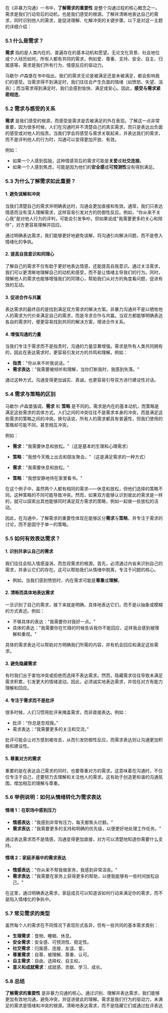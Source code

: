 在《非暴力沟通》一书中，**了解需求的重要性** 是整个沟通过程的核心概念之一。需求是我们行动背后的动机，也是我们感受的根源。了解并清晰地表达自己的需求，同时识别他人的需求，是促进理解、化解冲突的关键步骤。以下是对这一主题的详细介绍：

### 5.1 什么是需求？

**需求** 指的是人类内在的、普遍存在的基本动机和愿望。无论文化背景、社会地位或个人经历如何，所有人都有共同的需求，例如爱、尊重、支持、安全、自主、归属感等。需求是我们所有行为、情感反应的驱动力。

马歇尔·卢森堡在书中指出，我们的需求无论是被满足还是未被满足，都会影响我们的感受。当需求得不到满足时，我们往往会产生负面的情绪（如愤怒、失望、沮丧）；而当需求得到满足时，我们会感到愉快、满足或安心。因此，**感受与需求紧密相连**。

### 5.2 需求与感受的关系

**需求** 是我们感受的根源，而感受是需求是否被满足的外在表现。了解这一点非常重要，因为很多时候，人们在沟通时并不清楚自己的真实需求，而只是表达出负面的感受或对他人的指责。当我们学会将感受与需求关联起来，并表达我们的需求，而不是评判他人的行为时，沟通可以变得更加开放、有效。

例如：
- 如果一个人感到孤独，这种情感背后的需求可能是**关爱**或**社交连接**。
- 如果一个人感到焦虑，可能是因为他们的**安全感**或**可预测性**没有得到满足。

### 5.3 为什么了解需求如此重要？

#### 1. 避免误解和冲突
当我们清楚自己的需求并明确表达时，沟通会更加直接和有效。通常，我们只表达情感而没有深入理解需求，这样容易引发对方的防御性反应。例如，"你从来不关心我"是对他人行为的评判，可能会引发争吵。但如果说成"我需要更多的关心和陪伴"，对方更容易理解并回应。

通过明确表达需求，我们能够更好地避免误解，将沟通引向解决问题，而不是卷入情绪化的争执。

#### 2. 提高自我意识和同理心
了解自己的需求不仅有助于更好地表达情感，还能提高自我意识。通过关注需求，我们可以更清晰地理解自己的动机和感受，而不是让情绪主导我们的行为。同时，理解他人的需求也能够增强我们的同理心，帮助我们从对方的角度看问题，促进有效的互动。

#### 3. 促进合作与共赢
表达需求的最终目的是找到满足双方需求的解决方案。非暴力沟通并不是以牺牲他人的需求为代价来满足自己的需求，而是寻求合作与共赢。当双方都能够明确表达各自的需求时，便更容易找到共同的解决方案，增进合作关系。

#### 4. 增强沟通的力量
当我们专注于需求而不是指责时，沟通的力量显著增强。需求是所有人类共同拥有的，因此在表达需求时，更容易引发对方的共鸣和理解。例如：
- **指责**："你从来不听我说话。"
- **需求表达**："我需要被倾听和理解，当你打断我时，我感到失落。"

通过这种方式，沟通变得更加诚实、真诚，也更容易引导双方进行建设性对话。

### 5.4 需求与策略的区别

马歇尔·卢森堡强调，**需求** 和 **策略** 是不同的。需求是内在的基本动机，而策略是满足这些需求的具体方式。人们之间的冲突往往不是需求本身的冲突，而是满足这些需求的策略之间的冲突。换句话说，所有人的需求都具有普遍性，但我们使用的策略却可能不同，甚至相互冲突。

例如：
- **需求**："我需要休息和放松。"（这是基本的生理和心理需求）
- **策略**："我想今天晚上出去和朋友聚会。"（这是满足需求的一种方式）

- **需求**："我需要休息和放松。"
- **策略**："我想安静地待在家里看书。"

在这个例子中，虽然两个人都有相同的需求——休息和放松，但他们选择的策略不同。这种策略的不同可能导致冲突。然而，如果双方能够认识到彼此的需求是一样的，就可以探索出其他能够同时满足双方需求的策略，例如一起做一些放松的活动。

因此，在沟通中，了解需求的重要性体现在能够区分**需求**与**策略**，并专注于需求的讨论，而不是固守于单一的策略。

### 5.5 如何有效表达需求？

#### 1. **识别并承认自己的需求**
   我们往往会陷入情感漩涡，而忽视需求的根源。首先，必须通过内省来识别自己的需求，并承认它们的存在。这可以帮助我们从情绪中脱离，专注于问题的核心。

   - 例如，当我们感到愤怒时，内在需求可能是**尊重**或**理解**。

#### 2. **清晰而具体地表达需求**
   一旦识别了自己的需求，接下来就是明确、具体地表达它们，而不是以抽象或模糊的方式表述。例如：
   - 不够具体的表达："我需要你对我好一点。"
   - 具体的表达："我需要你在忙碌的时候告诉我你不能回应，这样我会感到被理解和重视。"

   具体的需求表达可以帮助对方明确我们所需的内容，并有机会回应和满足这些需求。

#### 3. **避免隐藏需求**
   有时我们出于害怕冲突或拒绝而选择不表达需求。然而，隐藏需求往往导致未满足需求积累，引发更大的情绪波动。因此，必须诚实地表达需求，并信任对方有能力理解和回应。

#### 4. **专注于需求而不是批评**
   很多时候，人们习惯用批评来掩盖需求，而非直接表达。例如：
   - 批评：“你总是忽视我。”
   - 需求表达：“我需要更多的关注和交流。”

   批评可能会让对方感到被攻击，从而引发防御性反应，而需求表达则让沟通更加积极和建设性。

#### 5. **尊重对方的需求**
   重要的是在表达自己需求的同时，也要尊重对方的需求。这意味着在沟通时，不仅仅专注于自己，还要努力去理解和关注他人的需求。这有助于创造更和谐的沟通氛围，增加相互的理解与尊重。

### 5.6 举例说明：如何从情绪转化为需求表达

#### 情境 1：在职场中感到压力
- **情感表达**："我感到非常有压力，每天都焦头烂额。"
- **需求表达**："我需要更多的支持和明确的优先级，以便更好地处理工作任务。"

通过表达需求而不是情感，沟通变得更加直接，对方可以清楚地知道你需要什么支持。

#### 情境 2：家庭矛盾中的需求表达
- **情感表达**："你从来不帮我做家务，我感到非常沮丧。"
- **需求表达**："我需要在家务上获得更多的帮助，以便我能够有一些时间放松自己。"

在这里，通过明确表达需求，家庭成员可以知道该如何行动来满足你的需求，而不是陷入情绪化的争执中。

### 5.7 常见需求的类型

虽然每个人的需求在不同情况下表现形式各异，但有一些共同的基本需求类别：
- **生理需求**：食物、睡眠、休息。
- **安全需求**：安全感、可预测性、稳定性。
- **社交需求**：归属感、连接、友谊、爱。
- **尊重需求**：自尊、被理解、尊重、认可。
- **自主需求**：自由、选择权、自主权。
- **意义和成就需求**：成就感、贡献、学习、成长。

### 5.8 总结

**了解需求的重要性** 是非暴力沟通的核心。通过识别、理解并表达需求，我们能够更加有效地沟通，避免冲突，并促进彼此的理解。需求是我们行为的驱动力，未满足的需求是情绪和冲突的根源。清晰地表达需求，而不是隐藏它们或通过批评表达